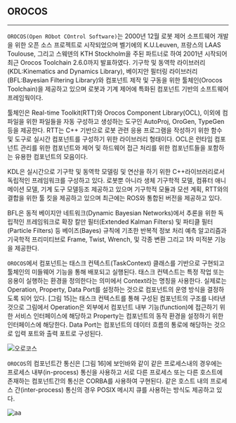 
## OROCOS
---

```OROCOS(Open RObot COntrol Software)```는  2000년 12월 로봇 제어 소프트웨어 개발을 위한 오픈 소스 프로젝트로 시작되었으며 벨기에의 K.U.Leuven, 프랑스의 LAAS Toulouse, 그리고 스웨덴의 KTH Stockholm을 주된 파트너로 하여 2001년 시작되어  최근 Orocos Toolchain 2.6.0까지 발표하였다. 기구학 및 동역학 라이브러리(KDL:Kinematics and Dynamics Library), 베이지안 필터링 라이브러리(BFL:Bayesian Filtering Library)와 컴포넌트 제작 및 구동을 위한 툴체인(Orocos Toolchain)을 제공하고 있으며 로봇과 기계 제어에 특화된 컴포넌트 기반의 소프트웨어 프레임웍이다. 

툴체인은 Real-time Toolkit(RTT)와 Orocos Component Library(OCL), 이외에 컴파일을 위한 파일들을 자동 구성하고 생성하는 도구인 AutoProj, OroGen, TypeGen등을 제공한다. RTT는 C++ 기반으로 로봇 관련 응용 프로그램을 작성하기 위한 함수 및 도구로 실시간 컴포넌트를 구성하기 위한 라이브러리 형태이다. OCL은 런타임 컴포넌트 관리를 위한 컴포넌트와 제어 및 하드웨어 접근 처리를 위한 컴포넌트들을 포함하는 유용한 컴포넌트의 모음이다.

KDL은 실시간으로 기구학 및 동역학 모델링 및 연산을 하기 위한 C++라이브러리로서 독립적인 프레임워크를 구성하고 있다. 로봇뿐 아니라 생체 기구학적 모델, 컴퓨터 애니메이션 모델, 기계 도구 모델등조 제공하고 있으며 기구학적 모듈과 모션 계획, RTT와의 결합을 위한 툴 킷을 제공하고 있으며 최근에는 ROS와 통합된 버전을 제공하고 있다.

BFL은 동적 베이지안 네트워크(Dynamic Bayesian Networks)에서 추론을 위한 독립적인 프레임워크로 확장 칼만 필터(Extended Kalman Filters) 및 파티클 필터(Particle Filters) 등 베이즈(Bayes) 규칙에 기초한 반복적 정보 처리 예측 알고리즘과 기국학적 프리미티브로 Frame, Twist, Wrench, 및 각종 변환 그리고 1차 미적분 기능을 제공한다. 

```OROCOS```에서 컴포넌트는 태스크 컨텍스트(TaskContext) 클래스를 기반으로 구현되고 툴체인의 미들웨어 기능을 통해 배포되고 실행된다. 태스크 컨텍스트는 특정 작업 또는 응용이 실행하는 환경을 정의한다는 의미에서 Context라는 명칭을 사용한다. 실제로는 Operation, Property, Data Port를 설정하는 것으로 컴포넌트의 운영 방식을 결정하도록 되어 있다. [그림 15]는 태스크 컨텍스트를 통해 구성된 컴포넌트의 구조를 나타낸 것으로 그림에서 Operation은 외부에서 컴포넌트 내부 기능(function)에 접근하기 위한 서비스 인터페이스에 해당하고 Property는 컴포넌트의 동작 환경을 설정하기 위한 인터페이스에 해당한다. Data Port는 컴포넌트의 데이터 흐름의 통로에 해당하는 것으로 입력 포트와 출력 포트로 구성된다. 

![오로코스](https://user-images.githubusercontent.com/84003327/160514693-5d4aa241-2212-4c55-9f09-34db11ec0e7f.PNG)

```OROCOS```의 컴포넌트간 통신은 [그림 16]에 보인바와 같이 같은 프로세스내의 경우에는 프로세스 내부(in-process) 통신을 사용하고  서로 다른 프로세스 또는 다른 호스트에 존재하는 컴포넌트간의 통신은 CORBA를 사용하여 구현된다. 같은 호스트 내의 프로세스 간(inter-process) 통신의 경우 POSIX 메시지 큐를 사용하는 방식도 제공하고 있다.

![aa](https://user-images.githubusercontent.com/84003327/160514799-1b5b80dd-333a-4c9c-82df-44b73f2554f3.PNG)

